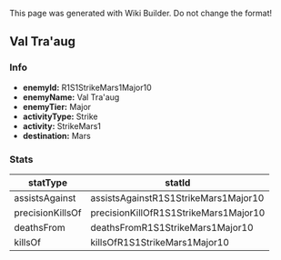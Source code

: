 <span class="wiki-builder">This page was generated with Wiki Builder. Do not change the format!</span>

## Val Tra'aug
### Info
* **enemyId:** R1S1StrikeMars1Major10
* **enemyName:** Val Tra'aug
* **enemyTier:** Major
* **activityType:** Strike
* **activity:** StrikeMars1
* **destination:** Mars

### Stats
statType | statId
-------- | ------
assistsAgainst | assistsAgainstR1S1StrikeMars1Major10
precisionKillsOf | precisionKillOfR1S1StrikeMars1Major10
deathsFrom | deathsFromR1S1StrikeMars1Major10
killsOf | killsOfR1S1StrikeMars1Major10

